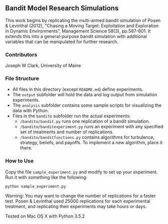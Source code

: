 ## Bandit Model Research Simulations
This work begins by replicating the multi-armed bandit simulation of Posen & Levinthal (2012), "Chasing a Moving Target: Exploitation and Exploration in Dynamic Environments", Management Science 58(3), pp.587-601.  It extends this into a general-purpose bandit simulation with additional variables that can be manipulated for further research.

### Contributors
Joseph W Clark, University of Maine

### File Structure

- All files in this directory (except `README.md`) define experiments.
- The `output` subfolder will hold the data and log output from simulation experiments.
- The `analysis` subfolder contains some sample scripts for visualizing the data with Python.
- Files in the `bandito` subfolder run the actual experiments:
  - `/bandito/bandit.py` runs one replication of a bandit simulation.
  - `/bandito/banditexperiment.py` runs an experiment with any specified set of treatments and number of replications.
  - `/bandito/banditfunctions.py` contains algorithms for turbulence, strategy, beliefs, and payoffs. To implement a new algorithm, place it there.

### How to Use
Copy the file `sample_experiment.py` and modify to set up your experiment.  Run it with something like the following:

    python sample_experiment.py
    
Warning: You may want to change the number of replications for a faster test.  Posen & Levinthal used 25000 replications for each experimental treatment, and replicating their experiments may take hours or days.

Tested on Mac OS X with Python 3.5.2
